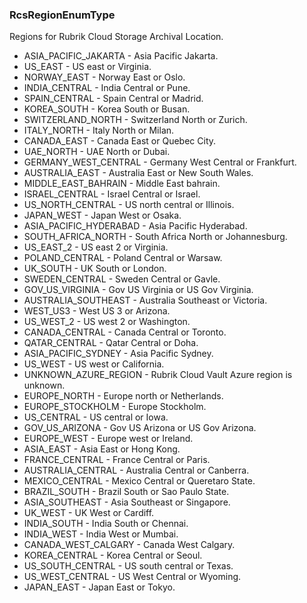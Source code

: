 ### RcsRegionEnumType
Regions for Rubrik Cloud Storage Archival Location.

- ASIA_PACIFIC_JAKARTA - Asia Pacific Jakarta.
- US_EAST - US east or Virginia.
- NORWAY_EAST - Norway East or Oslo.
- INDIA_CENTRAL - India Central or Pune.
- SPAIN_CENTRAL - Spain Central or Madrid.
- KOREA_SOUTH - Korea South or Busan.
- SWITZERLAND_NORTH - Switzerland North or Zurich.
- ITALY_NORTH - Italy North or Milan.
- CANADA_EAST - Canada East or Quebec City.
- UAE_NORTH - UAE North or Dubai.
- GERMANY_WEST_CENTRAL - Germany West Central or Frankfurt.
- AUSTRALIA_EAST - Australia East or New South Wales.
- MIDDLE_EAST_BAHRAIN - Middle East bahrain.
- ISRAEL_CENTRAL - Israel Central or Israel.
- US_NORTH_CENTRAL - US north central or Illinois.
- JAPAN_WEST - Japan West or Osaka.
- ASIA_PACIFIC_HYDERABAD - Asia Pacific Hyderabad.
- SOUTH_AFRICA_NORTH - South Africa North or Johannesburg.
- US_EAST_2 - US east 2 or Virginia.
- POLAND_CENTRAL - Poland Central or Warsaw.
- UK_SOUTH - UK South or London.
- SWEDEN_CENTRAL - Sweden Central or Gavle.
- GOV_US_VIRGINIA - Gov US Virginia or US Gov Virginia.
- AUSTRALIA_SOUTHEAST - Australia Southeast or Victoria.
- WEST_US3 - West US 3 or Arizona.
- US_WEST_2 - US west 2 or Washington.
- CANADA_CENTRAL - Canada Central or Toronto.
- QATAR_CENTRAL - Qatar Central or Doha.
- ASIA_PACIFIC_SYDNEY - Asia Pacific Sydney.
- US_WEST - US west or California.
- UNKNOWN_AZURE_REGION - Rubrik Cloud Vault Azure region is unknown.
- EUROPE_NORTH - Europe north or Netherlands.
- EUROPE_STOCKHOLM - Europe Stockholm.
- US_CENTRAL - US central or Iowa.
- GOV_US_ARIZONA - Gov US Arizona or US Gov Arizona.
- EUROPE_WEST - Europe west or Ireland.
- ASIA_EAST - Asia East or Hong Kong.
- FRANCE_CENTRAL - France Central or Paris.
- AUSTRALIA_CENTRAL - Australia Central or Canberra.
- MEXICO_CENTRAL - Mexico Central or Queretaro State.
- BRAZIL_SOUTH - Brazil South or Sao Paulo State.
- ASIA_SOUTHEAST - Asia Southeast or Singapore.
- UK_WEST - UK West or Cardiff.
- INDIA_SOUTH - India South or Chennai.
- INDIA_WEST - India West or Mumbai.
- CANADA_WEST_CALGARY - Canada West Calgary.
- KOREA_CENTRAL - Korea Central or Seoul.
- US_SOUTH_CENTRAL - US south central or Texas.
- US_WEST_CENTRAL - US West Central or Wyoming.
- JAPAN_EAST - Japan East or Tokyo.
